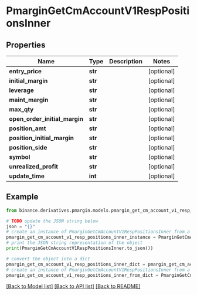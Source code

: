 # PmarginGetCmAccountV1RespPositionsInner


## Properties

Name | Type | Description | Notes
------------ | ------------- | ------------- | -------------
**entry_price** | **str** |  | [optional] 
**initial_margin** | **str** |  | [optional] 
**leverage** | **str** |  | [optional] 
**maint_margin** | **str** |  | [optional] 
**max_qty** | **str** |  | [optional] 
**open_order_initial_margin** | **str** |  | [optional] 
**position_amt** | **str** |  | [optional] 
**position_initial_margin** | **str** |  | [optional] 
**position_side** | **str** |  | [optional] 
**symbol** | **str** |  | [optional] 
**unrealized_profit** | **str** |  | [optional] 
**update_time** | **int** |  | [optional] 

## Example

```python
from binance.derivatives.pmargin.models.pmargin_get_cm_account_v1_resp_positions_inner import PmarginGetCmAccountV1RespPositionsInner

# TODO update the JSON string below
json = "{}"
# create an instance of PmarginGetCmAccountV1RespPositionsInner from a JSON string
pmargin_get_cm_account_v1_resp_positions_inner_instance = PmarginGetCmAccountV1RespPositionsInner.from_json(json)
# print the JSON string representation of the object
print(PmarginGetCmAccountV1RespPositionsInner.to_json())

# convert the object into a dict
pmargin_get_cm_account_v1_resp_positions_inner_dict = pmargin_get_cm_account_v1_resp_positions_inner_instance.to_dict()
# create an instance of PmarginGetCmAccountV1RespPositionsInner from a dict
pmargin_get_cm_account_v1_resp_positions_inner_from_dict = PmarginGetCmAccountV1RespPositionsInner.from_dict(pmargin_get_cm_account_v1_resp_positions_inner_dict)
```
[[Back to Model list]](../README.md#documentation-for-models) [[Back to API list]](../README.md#documentation-for-api-endpoints) [[Back to README]](../README.md)



